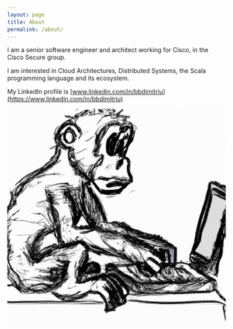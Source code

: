 ```yaml
---
layout: page
title: About
permalink: /about/
---
```


I am a senior software engineer and architect working for Cisco, in the Cisco Secure group.

I am interested in Cloud Architectures, Distributed Systems, the Scala programming language and its ecosystem.

My LinkedIn profile is [www.linkedin.com/in/bbdimitriu](https://www.linkedin.com/in/bbdimitriu)

![Monkey developer](/images/monkey_sketch.png)